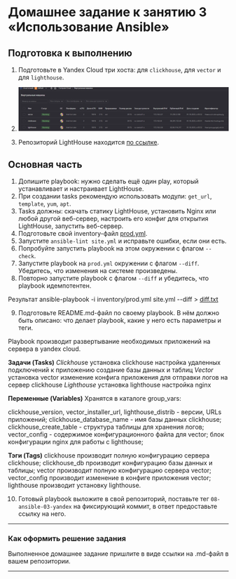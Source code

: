 # Домашнее задание к занятию 3 «Использование Ansible»

## Подготовка к выполнению

1. Подготовьте в Yandex Cloud три хоста: для `clickhouse`, для `vector` и для `lighthouse`.

2. ![ya-cloud.png](img%2Fya-cloud.png)

2. Репозиторий LightHouse находится [по ссылке](https://github.com/VKCOM/lighthouse).

## Основная часть

1. Допишите playbook: нужно сделать ещё один play, который устанавливает и настраивает LightHouse.
2. При создании tasks рекомендую использовать модули: `get_url`, `template`, `yum`, `apt`.
3. Tasks должны: скачать статику LightHouse, установить Nginx или любой другой веб-сервер, настроить его конфиг для открытия LightHouse, запустить веб-сервер.
4. Подготовьте свой inventory-файл [prod.yml](my/playbook/inventory/prod.yml).
5. Запустите `ansible-lint site.yml` и исправьте ошибки, если они есть.
6. Попробуйте запустить playbook на этом окружении с флагом `--check`.
7. Запустите playbook на `prod.yml` окружении с флагом `--diff`. Убедитесь, что изменения на системе произведены.
8. Повторно запустите playbook с флагом `--diff` и убедитесь, что playbook идемпотентен.

Результат ansible-playbook -i inventory/prod.yml site.yml --diff > [diff.txt](my/playbook/diff.txt)

9. Подготовьте README.md-файл по своему playbook. В нём должно быть описано: что делает playbook, какие у него есть параметры и теги.

Playbook производит развертывание необходимых приложений на сервера в yandex cloud.

**Задачи (Tasks)** 
*Clickhous*e
установка clickhouse
настройка удаленных подключений к приложению
создание базы данных и таблиц
_Vector_
установка vector
изменение конфига приложения для отправки логов на сервер clickhouse
_Lighthouse_
установка lighthouse
настройка nginx

**Переменные (Variables)**
Хранятся в каталоге group_vars:

clickhouse_version, vector_installer_url, lighthouse_distrib - версии, URLs приложений; 
clickhouse_database_name - имя базы данных clickhouse;
clickhouse_create_table - структура таблицы для хранения логов;
vector_config - содержимое конфигурационного файла для vector;
блок конфигурации nginx для работы с lighthouse;

**Тэги (Tags)**
clickhouse производит полную конфигурацию сервера clickhouse;
clickhouse_db производит конфигурацию базы данных и таблицы;
vector производит полную конфигурацию сервера vector;
vector_config производит изменение в конфиге приложения vector;
lighthouse производит установку lighthouse.

10. Готовый playbook выложите в свой репозиторий, поставьте тег `08-ansible-03-yandex` на фиксирующий коммит, в ответ предоставьте ссылку на него.

---

### Как оформить решение задания

Выполненное домашнее задание пришлите в виде ссылки на .md-файл в вашем репозитории.

---
